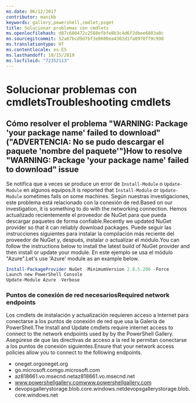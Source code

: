 ```yaml
---
ms.date: 06/12/2017
contributor: manikb
keywords: gallery,powershell,cmdlet,psget
title: Solucionar problemas con cmdlets
ms.openlocfilehash: d87c680472c2588efbfe8b3c4d6f2dbee6883a0c
ms.sourcegitcommit: 52a67bcd9d7bf3e8600ea4302d1fa8970ff9c998
ms.translationtype: HT
ms.contentlocale: es-ES
ms.lasthandoff: 10/15/2019
ms.locfileid: "72352113"
---
```

# <a name="troubleshooting-cmdlets"></a><span data-ttu-id="5a1c4-103">Solucionar problemas con cmdlets</span><span class="sxs-lookup"><span data-stu-id="5a1c4-103">Troubleshooting cmdlets</span></span>

## <a name="how-to-resolve-warning-package-your-package-name-failed-to-download-issue"></a><span data-ttu-id="5a1c4-104">Cómo resolver el problema "WARNING: Package 'your package name' failed to download" ("ADVERTENCIA: No se pudo descargar el paquete 'nombre del paquete'")</span><span class="sxs-lookup"><span data-stu-id="5a1c4-104">How to resolve "WARNING: Package 'your package name' failed to download" issue</span></span>

<span data-ttu-id="5a1c4-105">Se notifica que a veces se produce un error de `Install-Module` o `Update-Module` en algunos equipos.</span><span class="sxs-lookup"><span data-stu-id="5a1c4-105">It is reported that `Install-Module` or `Update-Module` sometimes fails on some machines.</span></span> <span data-ttu-id="5a1c4-106">Según nuestras investigaciones, este problema está relacionado con la conexión de red.</span><span class="sxs-lookup"><span data-stu-id="5a1c4-106">Based on our investigation, it is something to do with the networking connection.</span></span> <span data-ttu-id="5a1c4-107">Hemos actualizado recientemente el proveedor de NuGet para que pueda descargar paquetes de forma confiable.</span><span class="sxs-lookup"><span data-stu-id="5a1c4-107">Recently we updated NuGet provider so that it can reliably download packages.</span></span> <span data-ttu-id="5a1c4-108">Puede seguir las instrucciones siguientes para instalar la compilación más reciente del proveedor de NuGet y, después, instalar o actualizar el módulo.</span><span class="sxs-lookup"><span data-stu-id="5a1c4-108">You can follow the instructions below to install the latest build of NuGet provider and then install or update your module.</span></span> <span data-ttu-id="5a1c4-109">En este ejemplo se usa el módulo "Azure".</span><span class="sxs-lookup"><span data-stu-id="5a1c4-109">Let's use 'Azure' module as an example below.</span></span>

```powershell
Install-PackageProvider NuGet -MinimumVersion 2.8.5.206 -Force
Launch new PowerShell Console
Update-Module Azure -Verbose
```

### <a name="required-network-endpoints"></a><span data-ttu-id="5a1c4-110">Puntos de conexión de red necesarios</span><span class="sxs-lookup"><span data-stu-id="5a1c4-110">Required network endpoints</span></span>

<span data-ttu-id="5a1c4-111">Los cmdlets de instalación y actualización requieren acceso a Internet para conectarse a los puntos de conexión de red que usa la Galería de PowerShell.</span><span class="sxs-lookup"><span data-stu-id="5a1c4-111">The Install and Update cmdlets require internet access to connect to the network endpoints used by by the PowerShell Gallery.</span></span> <span data-ttu-id="5a1c4-112">Asegúrese de que las directivas de acceso a la red le permitan conectarse a los puntos de conexión siguientes.</span><span class="sxs-lookup"><span data-stu-id="5a1c4-112">Ensure that your network access policies allow you to connect to the following endpoints.</span></span>

- <span data-ttu-id="5a1c4-113">oneget.org</span><span class="sxs-lookup"><span data-stu-id="5a1c4-113">oneget.org</span></span>
- <span data-ttu-id="5a1c4-114">go.microsoft.com</span><span class="sxs-lookup"><span data-stu-id="5a1c4-114">go.microsoft.com</span></span>
- <span data-ttu-id="5a1c4-115">az818661.vo.msecnd.net</span><span class="sxs-lookup"><span data-stu-id="5a1c4-115">az818661.vo.msecnd.net</span></span>
- <span data-ttu-id="5a1c4-116">www.powershellgallery.com</span><span class="sxs-lookup"><span data-stu-id="5a1c4-116">www.powershellgallery.com</span></span>
- <span data-ttu-id="5a1c4-117">devopsgallerystorage.blob.core.windows.net</span><span class="sxs-lookup"><span data-stu-id="5a1c4-117">devopsgallerystorage.blob.core.windows.net</span></span>
